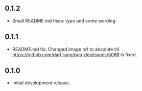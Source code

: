 ## 0.1.2

- Small README.md fixes: typo and some wording.

## 0.1.1

- README.md fix: Changed image ref to absolute till https://github.com/dart-lang/pub-dev/issues/5068 is fixed.

## 0.1.0

- Initial development release.
